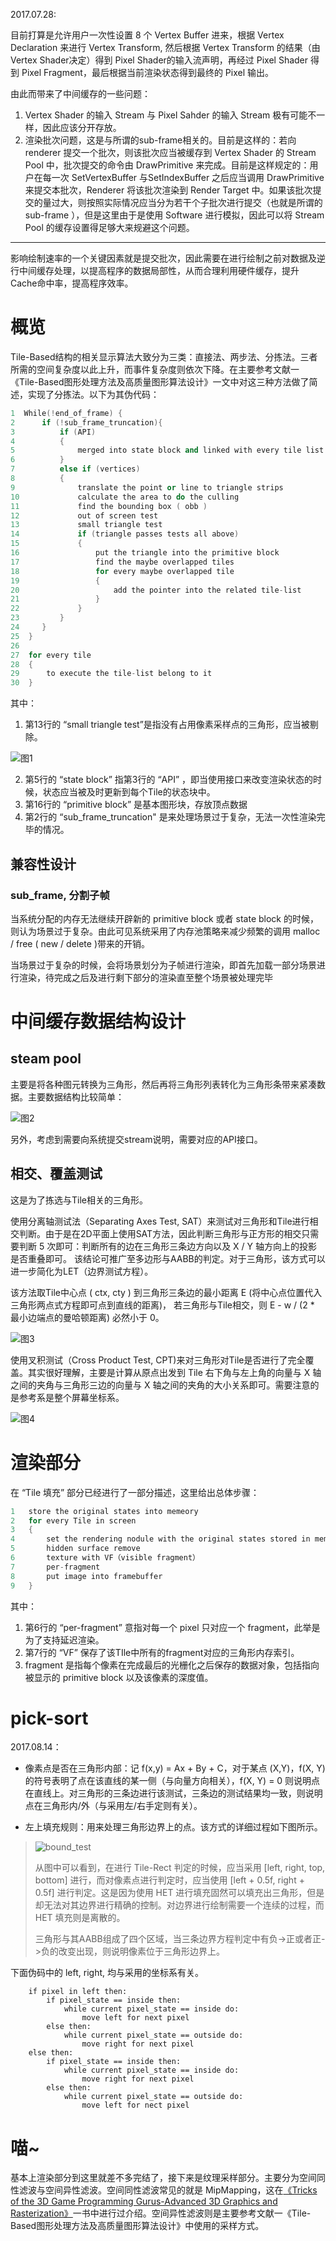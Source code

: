 
2017.07.28:

目前打算是允许用户一次性设置 8 个 Vertex Buffer 进来，根据 Vertex Declaration 来进行 Vertex Transform, 然后根据 Vertex Transform 的结果（由 Vertex Shader决定）得到 Pixel Shader的输入流声明，再经过 Pixel Shader 得到 Pixel Fragment，最后根据当前渲染状态得到最终的 Pixel 输出。

由此而带来了中间缓存的一些问题：

1. Vertex Shader 的输入 Stream 与 Pixel Sahder 的输入 Stream 极有可能不一样，因此应该分开存放。
2. 渲染批次问题，这是与所谓的sub-frame相关的。目前是这样的：若向 renderer 提交一个批次，则该批次应当被缓存到 Vertex Shader 的 Stream Pool 中，批次提交的命令由 DrawPrimitive 来完成。目前是这样规定的：用户在每一次 SetVertexBuffer 与SetIndexBuffer 之后应当调用 DrawPrimitive 来提交本批次，Renderer 将该批次渲染到 Render Target 中。如果该批次提交的量过大，则按照实际情况应当分为若干个子批次进行提交（也就是所谓的 sub-frame ），但是这里由于是使用 Software 进行模拟，因此可以将 Stream Pool 的缓存设置得足够大来规避这个问题。

------------
影响绘制速率的一个关键因素就是提交批次，因此需要在进行绘制之前对数据及逆行中间缓存处理，以提高程序的数据局部性，从而合理利用硬件缓存，提升Cache命中率，提高程序效率。

# 概览

Tile-Based结构的相关显示算法大致分为三类：直接法、两步法、分拣法。三者所需的空间复杂度以此上升，而事件复杂度则依次下降。在主要参考文献一《Tile-Based图形处理方法及高质量图形算法设计》一文中对这三种方法做了简述，实现了分拣法。以下为其伪代码：

```cpp
1  While(!end_of_frame) {
2      if (!sub_frame_truncation){
3          if (API)
4          {
5              merged into state block and linked with every tile list
6          }
7          else if (vertices)
8          {
9              translate the point or line to triangle strips
10             calculate the area to do the culling
11             find the bounding box ( obb )
12             out of screen test
13             small triangle test
14             if (triangle passes tests all above)
15             {
16                 put the triangle into the primitive block
17                 find the maybe overlapped tiles
18                 for every maybe overlapped tile
19                 {
20                     add the pointer into the related tile-list
21                 }
22             }
23         }
24     }
25  }
26 
27  for every tile
28  {
29      to execute the tile-list belong to it
30  }
```

其中：

1. 第13行的 “small triangle test”是指没有占用像素采样点的三角形，应当被剔除。


![图1](https://github.com/solaxu/ServalRenderer/blob/master/Notes/Pics/small_triangle_test.png)

2. 第5行的 “state block” 指第3行的 “API” ，即当使用接口来改变渲染状态的时候，状态应当被及时更新到每个Tile的状态块中。
3. 第16行的 “primitive block” 是基本图形块，存放顶点数据
4. 第2行的 “sub_frame_truncation" 是来处理场景过于复杂，无法一次性渲染完毕的情况。

## 兼容性设计

### sub_frame, 分割子帧

当系统分配的内存无法继续开辟新的 primitive block 或者 state block 的时候，则认为场景过于复杂。由此可见系统采用了内存池策略来减少频繁的调用 malloc / free ( new / delete )带来的开销。

当场景过于复杂的时候，会将场景划分为子帧进行渲染，即首先加载一部分场景进行渲染，待完成之后及进行剩下部分的渲染直至整个场景被处理完毕

# 中间缓存数据结构设计

## steam pool

主要是将各种图元转换为三角形，然后再将三角形列表转化为三角形条带来紧凑数据。主要数据结构比较简单：

![图2](https://github.com/solaxu/ServalRenderer/blob/master/Notes/Pics/stream_pool.png)

另外，考虑到需要向系统提交stream说明，需要对应的API接口。

## 相交、覆盖测试

这是为了拣选与Tile相关的三角形。

使用分离轴测试法（Separating Axes Test, SAT）来测试对三角形和Tile进行相交判断。由于是在2D平面上使用SAT方法，因此判断三角形与正方形的相交只需要判断 5 次即可：判断所有的边在三角形三条边方向以及 X / Y 轴方向上的投影是否重叠即可。 该结论可推广至多边形与AABB的判定。对于三角形，该方式可以进一步简化为LET（边界测试方程）。

该方法取Tile中心点 ( ctx, cty ) 到三角形三条边的最小距离 E (将中心点位置代入三角形两点式方程即可点到直线的距离)， 若三角形与Tile相交，则 E - w / (2 * 最小边端点的曼哈顿距离) 必然小于 0。

![图3](https://github.com/solaxu/ServalRenderer/blob/master/Notes/Pics/tile_triangle_intersect.png)


使用叉积测试（Cross Product Test, CPT)来对三角形对Tile是否进行了完全覆盖。其实很好理解，主要是计算从原点出发到 Tile 右下角与左上角的向量与 X 轴之间的夹角与三角形三边的向量与 X 轴之间的夹角的大小关系即可。需要注意的是参考系是整个屏幕坐标系。

![图4](https://github.com/solaxu/ServalRenderer/blob/master/Notes/Pics/cross_product_test.png)

# 渲染部分

在 “Tile 填充” 部分已经进行了一部分描述，这里给出总体步骤：

```cpp
1   store the original states into memeory
2   for every Tile in screen
3   {
4       set the rendering nodule with the original states stored in memory
5       hidden surface remove
6       texture with VF（visible fragment）
7       per-fragment
8       put image into framebuffer
9   }
```

其中：

1. 第6行的 “per-fragment” 意指对每一个 pixel 只对应一个 fragment，此举是为了支持延迟渲染。
2. 第7行的 “VF” 保存了该TIle中所有的fragment对应的三角形内存索引。
3. fragment 是指每个像素在完成最后的光栅化之后保存的数据对象，包括指向被显示的 primitive block 以及该像素的深度值。

# pick-sort

2017.08.14：

* 像素点是否在三角形内部：记 f(x,y) = Ax + By + C，对于某点 (X,Y)，f(X, Y) 的符号表明了点在该直线的某一侧（与向量方向相关），f(X, Y) = 0 则说明点在直线上。对三角形的三条边进行该测试，三条边的测试结果均一致，则说明点在三角形内/外（与采用左/右手定则有关）。

* 左上填充规则：用来处理三角形边界上的点。该方式的详细过程如下图所示。

> ![bound_test](https://github.com/solaxu/ServalRenderer/blob/master/Notes/Pics/Bound_test.png)
>
> 从图中可以看到，在进行 Tile-Rect 判定的时候，应当采用 [left, right, top, bottom] 进行，而对像素点进行判定时，应当使用  [left + 0.5f, right + 0.5f] 进行判定。这是因为使用 HET 进行填充固然可以填充出三角形，但是却无法对其边界进行精确的控制。对边界进行绘制需要一个连续的过程，而 HET 填充则是离散的。
>
> 三角形与其AABB组成了四个区域，当三条边界方程判定中有负->正或者正->负的改变出现，则说明像素位于三角形边界上。

下面伪码中的 left, right, 均与采用的坐标系有关。

```
    if pixel in left then:
        if pixel_state == inside then:
            while current pixel_state == inside do:
                move left for next pixel
        else then:
            while current pixel_state == outside do:
                move right for next pixel
    else then:
        if pixel_state == inside then:
            while current pixel_state == inside do:
                move right for next pixel
        else then:
            while current pixel_state == outside do:
                move left for nect pixel
```

# 喵~

基本上渲染部分到这里就差不多完结了，接下来是纹理采样部分。主要分为空间同性滤波与空间异性滤波。空间同性滤波常见的就是 MipMapping，这在[《Tricks of the 3D Game Programming Gurus-Advanced 3D Graphics and Rasterization》](https://www.amazon.com/Tricks-Programming-Gurus-Advanced-Graphics-Rasterization/dp/0672318350/ref=sr_1_1?ie=UTF8&qid=1500621282&sr=8-1&keywords=Andr%C3%A9+LaMothe)一书中进行过介绍。空间异性滤波则是主要参考文献一《Tile-Based图形处理方法及高质量图形算法设计》中使用的采样方式。